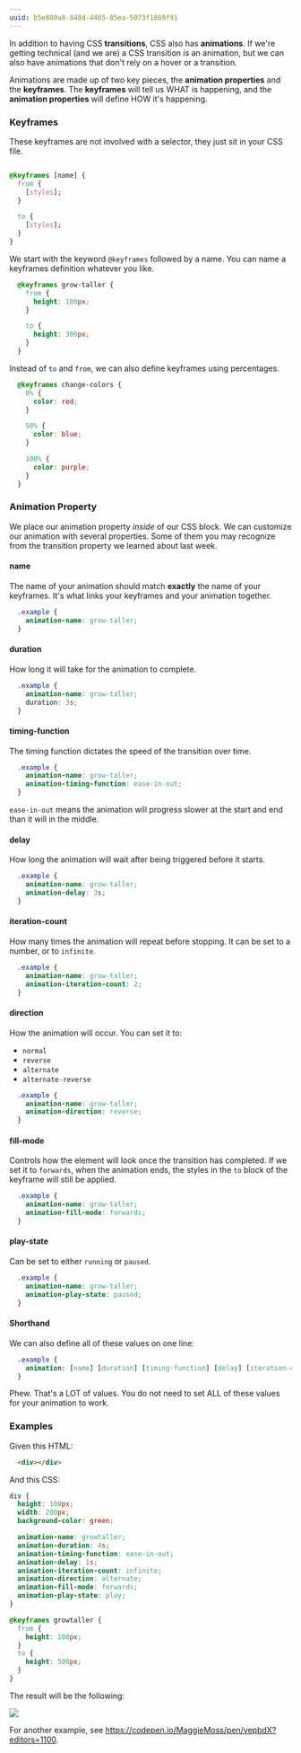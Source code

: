 ```yaml
---
uuid: b5e880a8-848d-4465-85ea-5073f1869f91
---
```


In addition to having CSS **transitions**, CSS also has **animations**. If we're getting technical (and we are) a CSS transition *is* an animation, but we can also have animations that don't rely on a hover or a transition.

Animations are made up of two key pieces, the **animation properties** and the **keyframes**. The **keyframes** will tell us WHAT is happening, and the **animation properties** will define HOW it's happening.

### Keyframes

These keyframes are not involved with a selector, they just sit in your CSS file.

```css

@keyframes [name] {
  from {
    [styles];
  }

  to {
    [styles];
  }
}
```

We start with the keyword `@keyframes` followed by a name. You can name a keyframes definition whatever you like.


```css
  @keyframes grow-taller {
    from {
      height: 100px;
    }

    to {
      height: 300px;
    }
  }
```

Instead of `to` and `from`, we can also define keyframes using percentages.

```css
  @keyframes change-colors {
    0% {
      color: red;
    }

    50% {
      color: blue;
    }

    100% {
      color: purple;
    }
  }
```



### Animation Property

We place our animation property *inside* of our CSS block. We can customize our animation
with several properties. Some of them you may recognize from the transition property we learned about last week.

#### name

The name of your animation should match **exactly** the name of your keyframes. It's what links your keyframes and your animation together.

```css
  .example {
    animation-name: grow-taller;    
  }
```

#### duration

How long it will take for the animation to complete.

```css
  .example {
    animation-name: grow-taller;
    duration: 3s;
  }
```

#### timing-function

The timing function dictates the speed of the transition over time.

```css
  .example {
    animation-name: grow-taller;
    animation-timing-function: ease-in-out;
  }
```

`ease-in-out` means the animation will progress slower at the start and end than it will in the middle.

#### delay

How long the animation will wait after being triggered before it starts.

```css
  .example {
    animation-name: grow-taller;
    animation-delay: 3s;
  }
```

#### iteration-count

How many times the animation will repeat before stopping. It can be set to a number, or to `infinite`.

```css
  .example {
    animation-name: grow-taller;
    animation-iteration-count: 2;
  }
```

#### direction

How the animation will occur. You can set it to:

- `normal`
- `reverse`
- `alternate`
- `alternate-reverse`

```css
  .example {
    animation-name: grow-taller;
    animation-direction: reverse;
  }
```

#### fill-mode

Controls how the element will look once the transition has completed. If we set it to `forwards`, when the animation ends, the styles in the `to` block of the keyframe will still be applied.

```css
  .example {
    animation-name: grow-taller;
    animation-fill-mode: forwards;
  }
```

#### play-state

Can be set to either `running` or `paused`.

```css
  .example {
    animation-name: grow-taller;
    animation-play-state: paused;
  }
```

#### Shorthand

We can also define all of these values on one line:

```css
  .example {
    animation: [name] [duration] [timing-function] [delay] [iteration-count] [direction] [fill-mode] [play-state];
  }
```

Phew. That's a LOT of values. You do not need to set ALL of these values for your animation to work.

### Examples

Given this HTML:

```html
  <div></div>
```

And this CSS:

```css
div {
  height: 100px;
  width: 200px;
  background-color: green;

  animation-name: growtaller;
  animation-duration: 4s;
  animation-timing-function: ease-in-out;
  animation-delay: 1s;
  animation-iteration-count: infinite;
  animation-direction: alternate;
  animation-fill-mode: forwards;
  animation-play-state: play;
}

@keyframes growtaller {
  from {
    height: 100px;
  }
  to {
    height: 500px;
  }
}
```

The result will be the following:

![](https://cl.ly/3B1O200B2628/Screen%20Recording%202017-10-01%20at%2004.56%20PM.gif)


For another example, see <https://codepen.io/MaggieMoss/pen/vepbdX?editors=1100>.

